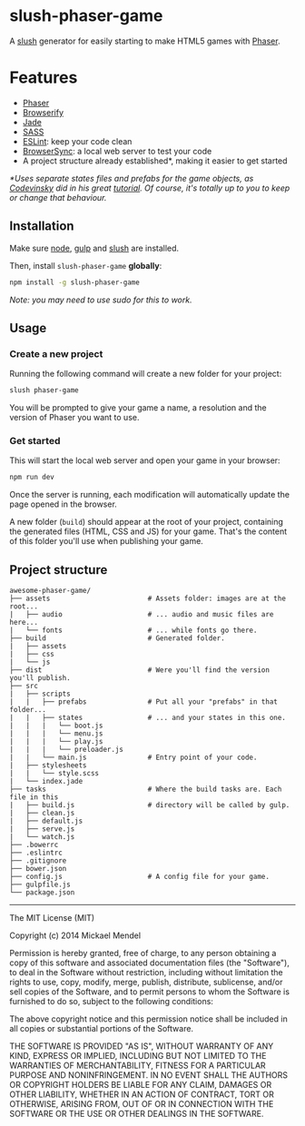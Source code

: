 # slush-phaser-game

A [slush][slush] generator for easily starting to make HTML5 games with
[Phaser][phaser].

# Features

- [Phaser][phaser]
- [Browserify][browserify]
- [Jade][jade]
- [SASS][sass]
- [ESLint][eslint]: keep your code clean
- [BrowserSync][browser-sync]: a local web server to test your code
- A project structure already established*, making it easier to get started

_*Uses separate states files and prefabs for the game objects, as
[Codevinsky][codevinsky] did in his great [tutorial][codevinsky-tutorial]. Of
course, it's totally up to you to keep or change that behaviour._

## Installation

Make sure [node][node], [gulp][gulp] and [slush][slush] are installed.

Then, install `slush-phaser-game` __globally__:

```sh
npm install -g slush-phaser-game
```

*Note: you may need to use sudo for this to work.*

## Usage

### Create a new project

Running the following command will create a new folder for your project:

```sh
slush phaser-game
```

You will be prompted to give your game a name, a resolution and the version of
Phaser you want to use.

### Get started

This will start the local web server and open your game in your browser:

```sh
npm run dev
```

Once the server is running, each modification will automatically update the page
opened in the browser.

A new folder (```build```) should appear at the root of your project, containing
the generated files (HTML, CSS and JS) for your game. That's the content of this
folder you'll use when publishing your game.

## Project structure

```
awesome-phaser-game/
├── assets                        # Assets folder: images are at the root...
|   ├── audio                     # ... audio and music files are here...
|   └── fonts                     # ... while fonts go there.
├── build                         # Generated folder.
|   ├── assets
|   ├── css
|   └── js
├── dist                          # Were you'll find the version you'll publish.
├── src
|   ├── scripts
|   |   ├── prefabs               # Put all your "prefabs" in that folder...
|   |   ├── states                # ... and your states in this one.
|   |   |   └── boot.js
|   |   |   └── menu.js
|   |   |   └── play.js
|   |   |   └── preloader.js
|   |   └── main.js               # Entry point of your code.
|   ├── stylesheets
|   |   └── style.scss
|   └── index.jade
├── tasks                         # Where the build tasks are. Each file in this
|   ├── build.js                  # directory will be called by gulp.
|   ├── clean.js
|   ├── default.js
|   ├── serve.js
|   └── watch.js
├── .bowerrc
├── .eslintrc
├── .gitignore
├── bower.json
├── config.js                     # A config file for your game.
├── gulpfile.js
└── package.json
```
---
The MIT License (MIT)

Copyright (c) 2014 Mickael Mendel

Permission is hereby granted, free of charge, to any person obtaining a copy
of this software and associated documentation files (the "Software"), to deal
in the Software without restriction, including without limitation the rights
to use, copy, modify, merge, publish, distribute, sublicense, and/or sell
copies of the Software, and to permit persons to whom the Software is
furnished to do so, subject to the following conditions:

The above copyright notice and this permission notice shall be included in
all copies or substantial portions of the Software.

THE SOFTWARE IS PROVIDED "AS IS", WITHOUT WARRANTY OF ANY KIND, EXPRESS OR
IMPLIED, INCLUDING BUT NOT LIMITED TO THE WARRANTIES OF MERCHANTABILITY,
FITNESS FOR A PARTICULAR PURPOSE AND NONINFRINGEMENT. IN NO EVENT SHALL THE
AUTHORS OR COPYRIGHT HOLDERS BE LIABLE FOR ANY CLAIM, DAMAGES OR OTHER
LIABILITY, WHETHER IN AN ACTION OF CONTRACT, TORT OR OTHERWISE, ARISING FROM,
OUT OF OR IN CONNECTION WITH THE SOFTWARE OR THE USE OR OTHER DEALINGS IN
THE SOFTWARE.

[browser-sync]: http://www.browsersync.io/
[browserify]: http://browserify.org/
[codevinsky]: https://twitter.com/codevinsky
[codevinsky-tutorial]: http://www.codevinsky.com/phaser-2-0-tutorial-flappy-bird-part-1/
[eslint]: http://www.eslint.org/
[jade]: http://jade-lang.com/
[gulp]: http://gulpjs.com/
[node]: http://nodejs.org/
[phaser]: http://phaser.io
[sass]: http://sass-lang.com/
[slush]: http://slushjs.github.io/
